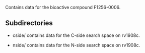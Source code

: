 Contains data for the bioactive compound F1256-0006.

## Subdirectories

- cside/ contains data for the C-side search space on rv1908c.

- nside/ contains data for the N-side search space on rv1908c.

